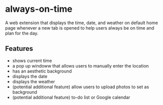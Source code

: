 # always-on-time
A web extension that displays the time, date, and weather on default home page whenever a new tab is opened to help users always be on time and plan for the day.

## Features
- shows current time
- a pop up windoww that allows users to manually enter the location
- has an aesthetic background
- displays the date
- displays the weather
- (potential additional feature) allow users to upload photos to set as background
- (potential additional feature) to-do list or Google calendar